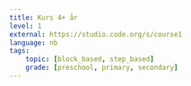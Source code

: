 ```yaml
---
title: Kurs 4+ år
level: 1
external: https://studio.code.org/s/course1
language: nb
tags:
    topic: [block_based, step_based]
    grade: [preschool, primary, secondary]
---
```

